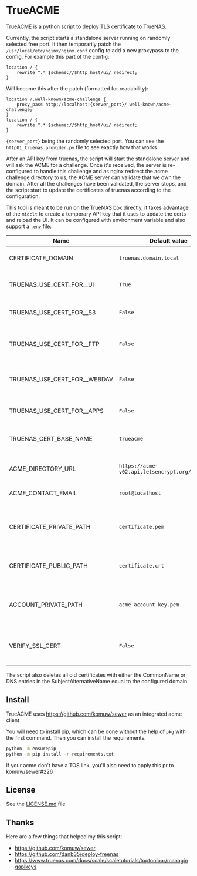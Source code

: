 # TrueACME

TrueACME is a python script to deploy TLS certificate to TrueNAS.

Currently, the script starts a standalone server running on randomly selected free port. 
It then temporarily patch the `/usr/local/etc/nginx/nginx.conf` config to add a new proxypass to the config. For example this part of the config:
```nginx
location / {
    rewrite ^.* $scheme://$http_host/ui/ redirect;
}
```
Will become this after the patch (formatted for readability):
```nginx
location /.well-known/acme-challenge { 
    proxy_pass http://localhost:{server_port}/.well-known/acme-challenge; 
}
location / {
    rewrite ^.* $scheme://$http_host/ui/ redirect;
}
```
`{server_port}` being the randomly selected port.
You can see the `http01_truenas_provider.py` file to see exactly how that works

After an API key from truenas, the script will start the standalone server and will ask the ACME for a challenge.
Once it's received, the server is re-configured to handle this challenge and as nginx redirect the acme challenge directory to us, the ACME server can validate that we own the domain.
After all the challenges have been validated, the server stops, and the script start to update the certificates of truenas according to the configuration.

This tool is meant to be run on the TrueNAS box directly, it takes advantage of the `midclt` to create a temporary API key that it uses to update the certs and reload the UI.
It can be configured with environment variable and also support a `.env` file:

| Name | Default value | What |
|------|------|---------------|
|CERTIFICATE_DOMAIN|`truenas.domain.local`|Domain name of truenas|
|||
|TRUENAS_USE_CERT_FOR__UI|`True`|Set the certificate for the UI|
|TRUENAS_USE_CERT_FOR__S3|`False`|Set the certificate for the S3 server|
|TRUENAS_USE_CERT_FOR__FTP|`False`|Set the certificate for the FTP server|
|TRUENAS_USE_CERT_FOR__WEBDAV|`False`|Set the certificate for the WebDAV server|
|TRUENAS_USE_CERT_FOR__APPS|`False`|Set the certificate for apps|
|TRUENAS_CERT_BASE_NAME|`trueacme`|Prefix in the certificate list|
|||
|ACME_DIRECTORY_URL|`https://acme-v02.api.letsencrypt.org/directory`|Url of the acme server|
|ACME_CONTACT_EMAIL|`root@localhost`|Email for the acme account|
|||
|CERTIFICATE_PRIVATE_PATH|`certificate.pem`|Path where the certificate secret key is stored|
|CERTIFICATE_PUBLIC_PATH|`certificate.crt`|Path where the certificate public key is stored|
|ACCOUNT_PRIVATE_PATH|`acme_account_key.pem`|Path where the account secret key is stored|
|||
|VERIFY_SSL_CERT|`False`|Verify certificates of request made by TrueACME|

The script also deletes all old certificates with either the CommonName or DNS entries in the SubjectAlternativeName equal to the configured domain

## Install
TrueACME uses https://github.com/komuw/sewer as an integrated acme client

You will need to install pip, which can be done without the help of `pkg` with the first command. Then you can install the requirements.
```bash
python -m ensurepip
python -m pip install -r requirements.txt
```
If your acme don't have a TOS link, you'll also need to apply this pr to komuw/sewer#226

## License
See the [LICENSE.md](LICENSE.md) file

## Thanks
Here are a few things that helped my this script:
 - https://github.com/komuw/sewer
 - https://github.com/danb35/deploy-freenas
 - https://www.truenas.com/docs/scale/scaletutorials/toptoolbar/managingapikeys